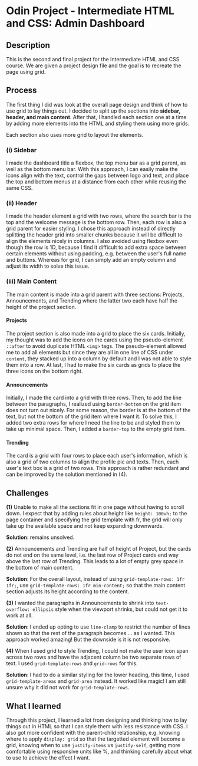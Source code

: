 # Odin Project - Intermediate HTML and CSS: Admin Dashboard
## Description
This is the second and final project for the Intermediate HTML and CSS course. We are given a project design file and the goal is to recreate the page using grid. 

## Process
The first thing I did was look at the overall page design and think of how to use grid to lay things out. I decided to split up the sections into **sidebar, header, and main content**. After that, I handled each section one at a time by adding more elements into the HTML and styling them using more grids.

Each section also uses more grid to layout the elements. 

### (i) Sidebar
I made the dashboard title a flexbox, the top menu bar as a grid parent, as well as the bottom menu bar. With this approach, I can easily make the icons align with the text, control the gaps between logo and text, and place the top and bottom menus at a distance from each other while reusing the same CSS.

### (ii) Header
I made the header element a grid with two rows, where the search bar is the top and the welcome message is the bottom row. Then, each row is also a grid parent for easier styling. I chose this approach instead of directly splitting the header grid into smaller chunks because it will be difficult to align the elements nicely in columns. I also avoided using flexbox even though the row is 1D, because I find it difficult to add extra space between certain elements without using padding, e.g. between the user's full name and buttons. Whereas for grid, I can simply add an empty column and adjust its width to solve this issue.

### (iii) Main Content
The main content is made into a grid parent with three sections: Projects, Announcements, and Trending where the latter two each have half the height of the project section. 

#### Projects
The project section is also made into a grid to place the six cards.  Initially, my thought was to add the icons on the cards using the pseudo-element `::after` to avoid duplicate HTML `<img>` tags. The pseudo-element allowed me to add all elements but since they are all in one line of CSS under `content`, they stacked up into a column by default and I was not able to style them into a row. At last, I had to make the six cards as grids to place the three icons on the bottom right.

#### Announcements
Initially, I made the card into a grid with three rows. Then, to add the line between the paragraphs, I realized using `border-bottom` on the grid item does not turn out nicely. For some reason, the border is at the bottom of the text, but not the bottom of the grid item where I want it. To solve this, I added two extra rows for where I need the line to be and styled them to take up minimal space. Then, I added a `border-top` to the empty grid item.

#### Trending
The card is a grid with four rows to place each user's information, which is also a grid of two columns to align the profile pic and texts. Then, each user's text box is a grid of two rows. This approach is rather redundant and can be improved by the solution mentioned in (4).

## Challenges
**(1)** Unable to make all the sections fit in one page without having to scroll down. I expect that by adding rules about height like `height: 100vh;` to the page container and specifying the grid template with fr, the grid will only take up the available space and not keep expanding downwards. 

**Solution**: remains unsolved.

**(2)** Announcements and Trending are half of height of Project, but the cards do not end on the same level, i.e. the last row of Project cards end way above the last row of Trending. This leads to a lot of empty grey space in the bottom of main content. 

**Solution**: For the overall layout, instead of using `grid-template-rows: 1fr 1fr;`, use `grid-template-rows: 1fr min-content;` so that the main content section adjusts its height according to the content.

**(3)** I wanted the paragraphs in Announcements to shrink into `text-overflow: ellipsis` style when the viewport shrinks, but could not get it to work at all.

**Solution**: I ended up opting to use `line-clamp` to restrict the number of lines shown so that the rest of the paragraph becomes ... as I wanted. This approach worked amazing! But the downside is it is not responsive.

**(4)** When I used grid to style Trending, I could not make the user icon span across two rows and have the adjacent column be two separate rows of text. I used `grid-template-rows` and `grid-rows` for this. 

**Solution**: I had to do a similar styling for the lower heading, this time, I used `grid-template-areas` and `grid-area` instead. It worked like magic! I am still unsure why it did not work for `grid-template-rows`.

## What I learned
Through this project, I learned a lot from designing and thinking how to lay things out in HTML so that I can style them with less resistance with CSS. I also got more confident with the parent-child relationship, e.g. knowing where to apply `display: grid` so that the targetted element will become a grid, knowing when to use `justify-items` vs `justify-self`, getting more comfortable using responsive units like %, and thinking carefully about what to use to achieve the effect I want. 